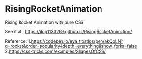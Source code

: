 # RisingRocketAnimation
Rising Rocket Animation with pure CSS

See it at :  https://dog1133299.github.io/RisingRocketAnimation/

Reference:
1.https://codepen.io/eva_trostlos/pen/akQoLN?q=rocket&order=popularity&depth=everything&show_forks=false
2.https://css-tricks.com/examples/ShapesOfCSS/
